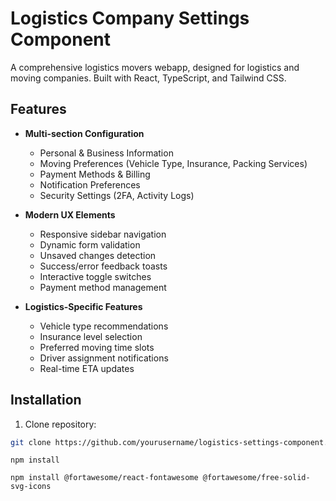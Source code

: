 # Logistics Company Settings Component

A comprehensive logistics movers webapp, designed for logistics and moving companies. Built with React, TypeScript, and Tailwind CSS.

## Features

-   **Multi-section Configuration**

    -   Personal & Business Information
    -   Moving Preferences (Vehicle Type, Insurance, Packing Services)
    -   Payment Methods & Billing
    -   Notification Preferences
    -   Security Settings (2FA, Activity Logs)

-   **Modern UX Elements**

    -   Responsive sidebar navigation
    -   Dynamic form validation
    -   Unsaved changes detection
    -   Success/error feedback toasts
    -   Interactive toggle switches
    -   Payment method management

-   **Logistics-Specific Features**
    -   Vehicle type recommendations
    -   Insurance level selection
    -   Preferred moving time slots
    -   Driver assignment notifications
    -   Real-time ETA updates

## Installation

1. Clone repository:

```bash
git clone https://github.com/yourusername/logistics-settings-component.git
```

```
npm install
```

```
npm install @fortawesome/react-fontawesome @fortawesome/free-solid-svg-icons
```
